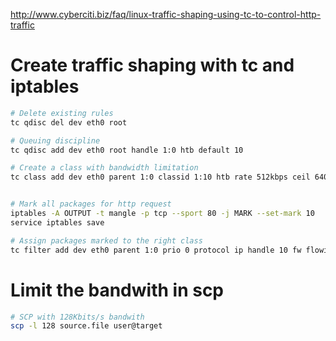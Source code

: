 <http://www.cyberciti.biz/faq/linux-traffic-shaping-using-tc-to-control-http-traffic>

Create traffic shaping with tc and iptables
===========================================

``` bash
# Delete existing rules
tc qdisc del dev eth0 root

# Queuing discipline
tc qdisc add dev eth0 root handle 1:0 htb default 10

# Create a class with bandwidth limitation
tc class add dev eth0 parent 1:0 classid 1:10 htb rate 512kbps ceil 640kbps prio 0


# Mark all packages for http request
iptables -A OUTPUT -t mangle -p tcp --sport 80 -j MARK --set-mark 10
service iptables save

# Assign packages marked to the right class
tc filter add dev eth0 parent 1:0 prio 0 protocol ip handle 10 fw flowid 1:10
```

Limit the bandwith in scp
=========================

``` bash
# SCP with 128Kbits/s bandwith
scp -l 128 source.file user@target
```
